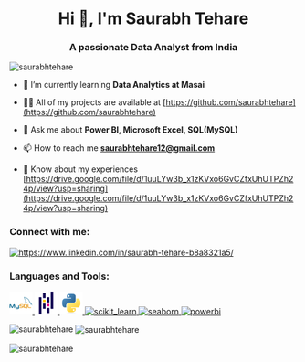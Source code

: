 <h1 align="center">Hi 👋, I'm Saurabh Tehare</h1>
<h3 align="center">A passionate Data Analyst from India</h3>

<p align="left"> <img src="https://komarev.com/ghpvc/?username=saurabhtehare&label=Profile%20views&color=0e75b6&style=flat" alt="saurabhtehare" /> </p>

- 🌱 I’m currently learning **Data Analytics at Masai**

- 👨‍💻 All of my projects are available at [https://github.com/saurabhtehare](https://github.com/saurabhtehare)

- 💬 Ask me about **Power BI, Microsoft Excel, SQL(MySQL)**

- 📫 How to reach me **saurabhtehare12@gmail.com**

- 📄 Know about my experiences [https://drive.google.com/file/d/1uuLYw3b_x1zKVxo6GvCZfxUhUTPZh24p/view?usp=sharing](https://drive.google.com/file/d/1uuLYw3b_x1zKVxo6GvCZfxUhUTPZh24p/view?usp=sharing)

<h3 align="left">Connect with me:</h3>
<p align="left">
<a href="https://linkedin.com/in/https://www.linkedin.com/in/saurabh-tehare-b8a8321a5/" target="blank"><img align="center" src="https://raw.githubusercontent.com/rahuldkjain/github-profile-readme-generator/master/src/images/icons/Social/linked-in-alt.svg" alt="https://www.linkedin.com/in/saurabh-tehare-b8a8321a5/" height="30" width="40" /></a>
</p>

<h3 align="left">Languages and Tools:</h3>
<p align="left"> <a href="https://www.mysql.com/" target="_blank" rel="noreferrer"> <img src="https://raw.githubusercontent.com/devicons/devicon/master/icons/mysql/mysql-original-wordmark.svg" alt="mysql" width="40" height="40"/> </a> <a href="https://pandas.pydata.org/" target="_blank" rel="noreferrer"> <img src="https://raw.githubusercontent.com/devicons/devicon/2ae2a900d2f041da66e950e4d48052658d850630/icons/pandas/pandas-original.svg" alt="pandas" width="40" height="40"/> </a> <a href="https://www.python.org" target="_blank" rel="noreferrer"> <img src="https://raw.githubusercontent.com/devicons/devicon/master/icons/python/python-original.svg" alt="python" width="40" height="40"/> </a> <a href="https://scikit-learn.org/" target="_blank" rel="noreferrer"> <img src="https://upload.wikimedia.org/wikipedia/commons/0/05/Scikit_learn_logo_small.svg" alt="scikit_learn" width="40" height="40"/> </a> <a href="https://seaborn.pydata.org/" target="_blank" rel="noreferrer"> <img src="https://seaborn.pydata.org/_images/logo-mark-lightbg.svg" alt="seaborn" width="40" height="40"/> </a><a href="https://www.microsoft.com/en-us/power-platform/products/power-bi" target="_blank" rel="noreferrer"> <img src="https://logos-world.net/wp-content/uploads/2022/02/Power-BI-Logo.png" alt="powerbi" width="45" height="40"/> </a> </p>

<p><img align="left" src="https://github-readme-stats.vercel.app/api/top-langs?username=saurabhtehare&show_icons=true&locale=en&layout=compact" alt="saurabhtehare" /></p>

<p>&nbsp;<img align="center" src="https://github-readme-stats.vercel.app/api?username=saurabhtehare&show_icons=true&locale=en" alt="saurabhtehare" /></p>

<p><img align="center" src="https://github-readme-streak-stats.herokuapp.com/?user=saurabhtehare&" alt="saurabhtehare" /></p>
